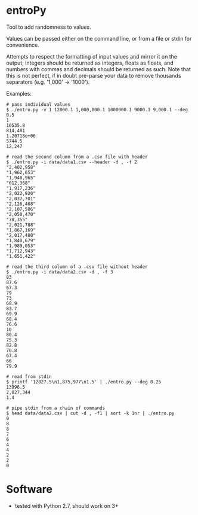 # entroPy

Tool to add randomness to values.

Values can be passed either on the command line, or from a file or stdin for convenience.

Attempts to respect the formatting of input values and mirror it on the output; integers should be returned as integers, floats as floats, and numbers with commas and decimals should be returned as such. Note that this is not perfect, if in doubt pre-parse your data to remove thousands separators (e.g. '1,000' -> '1000').

Examples:

```
# pass individual values
$ ./entro.py -v 1 12000.1 1,000,000.1 1000000.1 9000.1 9,000.1 --deg 0.5
1
10535.8
814,481
1.20718e+06
5744.5
12,247

# read the second column from a .csv file with header
$ ./entro.py -i data/data1.csv --header -d , -f 2
"2,402,958"
"1,962,653"
"1,940,965"
"612,368"
"1,917,236"
"2,022,920"
"2,037,701"
"2,126,468"
"2,107,586"
"2,050,470"
"78,355"
"2,021,788"
"1,867,169"
"2,017,480"
"1,840,679"
"1,989,053"
"1,712,943"
"1,651,422"

# read the third column of a .csv file without header
$ ./entro.py -i data/data2.csv -d , -f 3
83
87.6
67.3
79
73
68.9
83.7
69.9
68.4
76.6
10
80.4
75.3
82.8
70.8
67.4
66
79.9

# read from stdin
$ printf '12827.5\n1,875,977\n1.5' | ./entro.py --deg 0.25
13996.5
2,027,344
1.4

# pipe stdin from a chain of commands
$ head data/data2.csv | cut -d , -f1 | sort -k 1nr | ./entro.py
9
8
8
7
6
4
4
2
2
0

```

# Software

- tested with Python 2.7, should work on 3+
